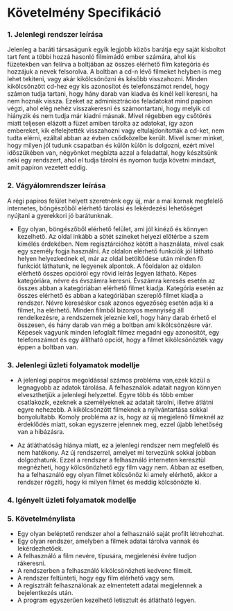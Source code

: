# Követelmény Specifikáció

### 1. Jelenlegi rendszer leírása

Jelenleg a baráti társaságunk egyik legjobb közös barátja egy saját kisboltot
tart fent a többi hozzá hasonló filmimádó ember számára, ahol kis füzetekben
van felírva a boltjában az összes elérhető film kategória és hozzájuk a
nevek felsorolva. A boltban a cd-n lévő filmeket helyben is meg lehet tekiteni,
vagy akár kikölcsönözni és később visszahozni. Minden kikölcsönzött cd-hez
egy kis azonosítot és telefonszámot rendel, hogy számon tudja tartani,
hogy hány darab van kiadva és kinél kell keresni, ha nem hoznák vissza.
Ezeket az adminisztrációs feladatokat mind papíron végzi, ahol elég nehéz
visszakeresni és számontartani, hogy melyik cd hiányzik és nem tudja már
kiadni másnak. Mivel régebben egy csőtörés miatt teljesen elázott a füzet
amiben tárolta az adatokat, így azon embereket, kik elfelejtették visszahozni
vagy eltulajdonították a cd-ket, nem tudta elérni, ezáltal abban az évben
csődközelbe került. Mivel ismer minket, hogy milyen jól tudunk csapatban és külön
külön is dolgozni, ezért mivel időszűkében van, négyönket megbízta azzal
a feladattal, hogy készítsünk neki egy rendszert, ahol el tudja tárolni
és nyomon tudja követni mindazt, amit papíron vezetett eddig.

### 2. Vágyálomrendszer leírása

A régi papíros felület helyett szeretnénk egy új, már a mai kornak megfelelő
internetes, böngészőből elérhető tárolási és lekérdezési lehetőséget nyújtani
a gyerekkori jó barátunknak.

* Egy olyan, böngészőből elérhető felület, ami jól kinéző és könnyen kezelhető.
Az oldal inkább a sötét színeket helyezi előtérbe a szem kímélés érdekében.
Nem regisztárcióhoz kötött a használata, mivel csak egy személy fogja használni.
Az oldalon elérhető funkciók jól látható helyen helyezkednek el, már az
oldal betöltődése után minden fő funkciót láthatunk, ne legyenek alpontok.
A főoldalon az oldalon elérhető összes opcióról egy rövid leírás legyen látható.
Képes kategóriára, névre és évszámra keresni. Évszámra keresés esetén
az összes abban a kategóriában elérhető filmet kiadja. Kategória esetén
az összes elérhető és abban a kategóriában szereplő filmet kiadja a rendszer.
Névre kereséskor csak azonos egyezőség esetén adja ki a filmet, ha elérhető.
Minden filmből bizonyos mennyiség áll rendelkezésre, a rendszernek jeleznie
kell, hogy hány darab érhető el összesen, és hány darab van még a boltban
ami kikölcsönzésre vár.
Képesek vagyunk minden lefoglalt filmez megadni egy azonosítót, egy
telefonszámot és egy állítható opciót, hogy a filmet kikölcsönözték
vagy éppen a boltban van.

### 3. Jelenlegi üzleti folyamatok modellje

* A jelenlegi papíros megoldással számos probléma van,ezek közül a legnagyobb az adatok tárolása.
A felhasználók adatait nagyon könnyen elveszthetjük a jelenlegi helyzettel.
Egyre több és több ember csatlakozik, ezeknek a személyeknek az adatait tárolni,
illetve átlátni egyre nehezebb. A kikölcsönzött filmeknek a nyílvántartása sokkal bonyolultabb.
Komoly probléma az is, hogy az új megjelenő filmeknél az érdeklődés miatt,
sokan egyszerre jelennek meg, ezzel újabb lehetőség van a hibázásra.

* Az átláthatóság hiánya miatt, ez a jelenlegi rendszer nem megfelelő és nem hatékony.
Az új rendszerrel, amelyet mi tervezünk sokkal jobban dolgozhatunk.
Ezzel a rendszer a felhasználó interneten keresztül megnézheti, hogy kölcsönözhető egy film vagy nem.
Abban az esetben, ha a felhasználó egy olyan filmet kölcsönöz ki amely elérhető,
akkor a rendszer rögzíti, hogy ki milyen filmet és meddig kölcsönözte ki.

### 4. Igényelt üzleti folyamatok modellje
### 5. Követelménylista

* Egy olyan beléptető rendszer ahol a felhasználó saját profilt létrehozhat.
* Egy olyan rendszer, amelyben a filmek adatai tárolva vannak és lekérdezhetőek.
* A felhasználó a film nevére, típusára, megjelenési évére tudjon rákeresni.
* A rendszerben a felhasználó kikölcsönözheti kedvenc filmeit.
* A rendszer feltünteti, hogy egy film elérhető vagy sem.
* A regisztrált felhasználónak az elmentetett adatai megjelennek a bejelentkezés után.
* A program egyszerűen kezelhető letisztult és átlátható legyen.
   